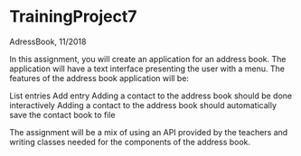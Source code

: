 # TrainingProject7
AdressBook, 11/2018

In this assignment, you will create an application for an address book. The application will have a text interface presenting the user with a menu. The features of the address book application will be:

List entries
Add entry
Adding a contact to the address book should be done interactively
Adding a contact to the address book should automatically save the contact book to file

The assignment will be a mix of using an API provided by the teachers and writing classes needed for the components of the address book. 

